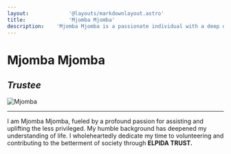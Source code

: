 ```yaml
---
layout:				'@layouts/markdownlayout.astro'
title:				'Mjomba Mjomba'
description:	'Mjomba Mjomba is a passionate individual with a deep desire to the contribution of the betterment of society via Elpida trust'
---
```


# Mjomba Mjomba

## _Trustee_

![Mjomba](https://fakeimg.pl/640x320)

---

I am Mjomba Mjomba, fueled by a profound passion for assisting and uplifting the less privileged. My humble background has deepened my understanding of life. I wholeheartedly dedicate my time to volunteering and contributing to the betterment of society through **ELPIDA TRUST.**
